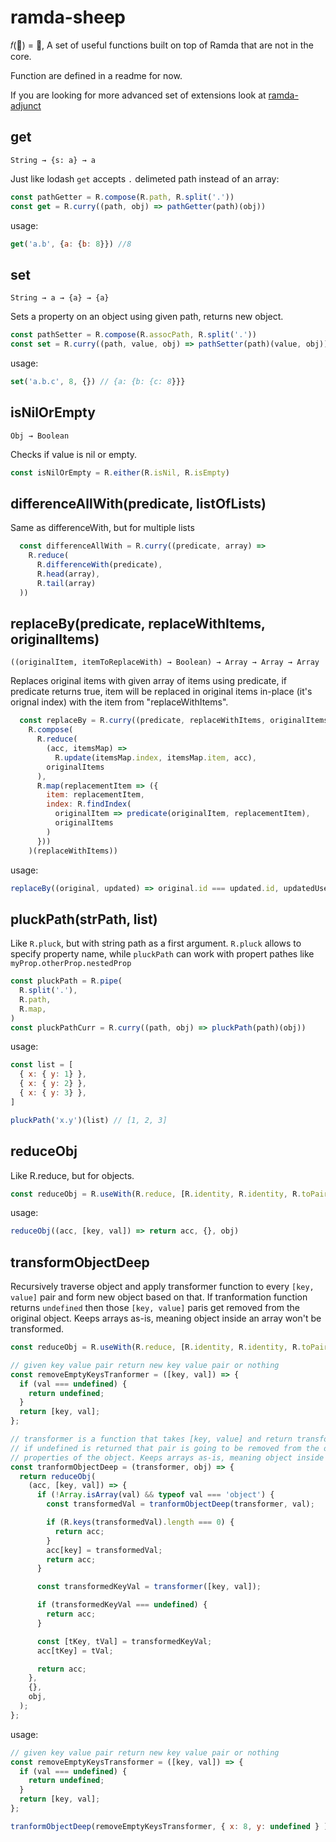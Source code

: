 # ramda-sheep
𝑓(🐏) = 🐑, A set of useful functions built on top of Ramda that are not in the core. 

Function are defined in a readme for now. 

If you are looking for more advanced set of extensions look at [ramda-adjunct](https://github.com/char0n/ramda-adjunct)

## get
`String → {s: a} → a`

Just like lodash `get` accepts `.` delimeted path instead of an array:
```js
const pathGetter = R.compose(R.path, R.split('.'))
const get = R.curry((path, obj) => pathGetter(path)(obj))
```

usage:
```js
get('a.b', {a: {b: 8}}) //8
```


## set 
`String → a → {a} → {a}`

Sets a property on an object using given path, returns new object.
```js
const pathSetter = R.compose(R.assocPath, R.split('.'))
const set = R.curry((path, value, obj) => pathSetter(path)(value, obj))
```

usage:
```js
set('a.b.c', 8, {}) // {a: {b: {c: 8}}}
```

## isNilOrEmpty 
`Obj → Boolean`

Checks if value is nil or empty.

```js
const isNilOrEmpty = R.either(R.isNil, R.isEmpty)
```

## differenceAllWith(predicate, listOfLists)

Same as differenceWith, but for multiple lists
```js
  const differenceAllWith = R.curry((predicate, array) =>
    R.reduce(
      R.differenceWith(predicate),
      R.head(array),
      R.tail(array)
  ))
```

## replaceBy(predicate, replaceWithItems, originalItems) 
`((originalItem, itemToReplaceWith) → Boolean) → Array → Array → Array`

Replaces original items with given array of items using predicate, if predicate returns true, item will be replaced in original items in-place (it's orignal index) with the item from "replaceWithItems".

```js
  const replaceBy = R.curry((predicate, replaceWithItems, originalItems) =>
    R.compose(
      R.reduce(
        (acc, itemsMap) =>
          R.update(itemsMap.index, itemsMap.item, acc),
        originalItems
      ),
      R.map(replacementItem => ({
        item: replacementItem,
        index: R.findIndex(
          originalItem => predicate(originalItem, replacementItem),
          originalItems
        )
      }))
    )(replaceWithItems))
```

usage:

```js
replaceBy((original, updated) => original.id === updated.id, updatedUsers, allUsers)
```

## pluckPath(strPath, list)

Like `R.pluck`, but with string path as a first argument. `R.pluck` allows to specify property name, while `pluckPath` can work with propert pathes like `myProp.otherProp.nestedProp`

```js
const pluckPath = R.pipe(
  R.split('.'),
  R.path,
  R.map,
)
const pluckPathCurr = R.curry((path, obj) => pluckPath(path)(obj))
```

usage:

```js
const list = [
  { x: { y: 1} },
  { x: { y: 2} },
  { x: { y: 3} },
]

pluckPath('x.y')(list) // [1, 2, 3]
```

## reduceObj

Like R.reduce, but for objects.

```js
const reduceObj = R.useWith(R.reduce, [R.identity, R.identity, R.toPairs]);
```

usage: 

```js
reduceObj((acc, [key, val]) => return acc, {}, obj)
```


## transformObjectDeep
Recursively traverse object and apply transformer function to every `[key, value]` pair and form new object based on that. If tranformation function returns `undefined` then those `[key, value]` paris get removed from the original object. Keeps arrays as-is, meaning object inside an array won't be transformed.

```js
const reduceObj = R.useWith(R.reduce, [R.identity, R.identity, R.toPairs]);

// given key value pair return new key value pair or nothing
const removeEmptyKeysTranformer = ([key, val]) => {
  if (val === undefined) {
    return undefined;
  }
  return [key, val];
};

// transformer is a function that takes [key, value] and return transformed pair or undefined
// if undefined is returned that pair is going to be removed from the object. Recursively applied
// properties of the object. Keeps arrays as-is, meaning object inside an array won't be transformed.
const tranformObjectDeep = (transformer, obj) => {
  return reduceObj(
    (acc, [key, val]) => {
      if (!Array.isArray(val) && typeof val === 'object') {
        const transformedVal = tranformObjectDeep(transformer, val);

        if (R.keys(transformedVal).length === 0) {
          return acc;
        }
        acc[key] = transformedVal;
        return acc;
      }

      const transformedKeyVal = transformer([key, val]);

      if (transformedKeyVal === undefined) {
        return acc;
      }

      const [tKey, tVal] = transformedKeyVal;
      acc[tKey] = tVal;

      return acc;
    },
    {},
    obj,
  );
};
```

usage: 
```js
// given key value pair return new key value pair or nothing
const removeEmptyKeysTransformer = ([key, val]) => {
  if (val === undefined) {
    return undefined;
  }
  return [key, val];
};

tranformObjectDeep(removeEmptyKeysTransformer, { x: 8, y: undefined } ); //output: { x: 8 }
```
